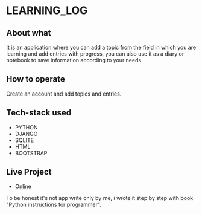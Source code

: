 # LEARNING_LOG

## About what

It is an application where you can add a topic from the field in which you are 
learning and add entries with progress, you can also use it as a diary or notebook to save information according to your needs.

## How to operate

Create an account and add topics and entries.

## Tech-stack used

- PYTHON
- DJANGO
- SQLITE
- HTML
- BOOTSTRAP

## Live Project

- [Online](https://boiling-everglades-79435.herokuapp.com/)


To be honest it's not app write only by me, i wrote it step by step with book "Python instructions for programmer".
